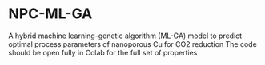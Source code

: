 # NPC-ML-GA
A hybrid machine learning-genetic algorithm (ML-GA) model to predict optimal process parameters of nanoporous Cu for CO2 reduction 
The code should be open fully in Colab for the full set of properties
